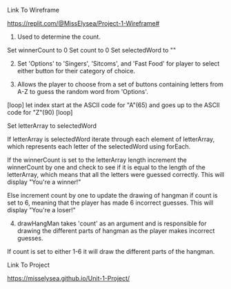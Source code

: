 Link To Wireframe 

https://replit.com/@MissElysea/Project-1-Wireframe#


1. Used to determine the count.
  
  Set winnerCount to 0
  Set count to 0
  Set selectedWord to ""

2. Set 'Options' to 'Singers', 'Sitcoms', and 'Fast Food' for player to select either button for their category of choice.

3. Allows the player to choose from a set of buttons containing letters from A-Z to guess the random word from 'Options'.
  
  [loop]
    let index start at the ASCII code for "A"(65) and goes up to the ASCII code for "Z"(90)
  [loop]

  Set letterArray to selectedWord 

  If letterArray is selectedWord iterate through each element of letterArray, which represents each letter   of the selectedWord using forEach.

  If the winnerCount is set to the letterArray length increment the winnerCount by one and check to see if   it is equal to the length of the letterArray, which means that all the letters were guessed correctly. This will display "You're a winner!"

  Else increment count by one to update the drawing of hangman if count is set to 6, meaning that the player has made 6 incorrect guesses. This will         display "You're a loser!"

4. drawHangMan takes 'count' as an argument and is responsible for drawing the different parts of hangman as the player makes incorrect guesses.

  If count is set to either 1-6 it will draw the different parts of the hangman.

Link To Project
  
https://misselysea.github.io/Unit-1-Project/
